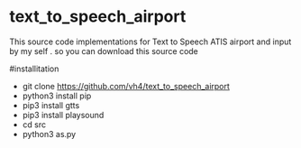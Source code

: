 # text_to_speech_airport
This source code implementations for Text to Speech ATIS airport and input by my self . so you can download this source code

#installitation

- git clone https://github.com/vh4/text_to_speech_airport
- python3 install pip
- pip3 install gtts
- pip3 install playsound
- cd src
- python3 as.py

